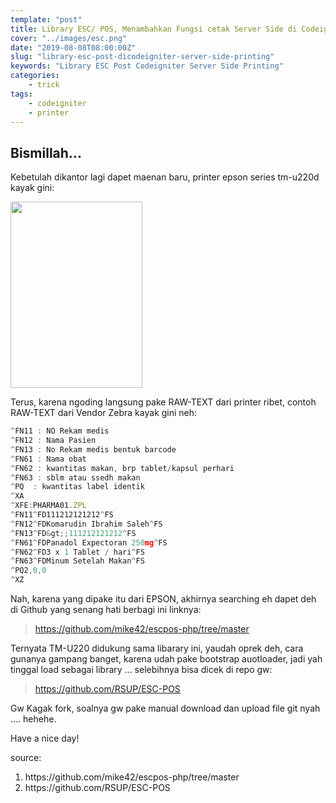```yaml
---
template: "post"
title: Library ESC/ POS, Menambahkan Fungsi cetak Server Side di Codeigniter
cover: "../images/esc.png"
date: "2019-08-08T08:00:00Z"
slug: "library-esc-post-dicodeigniter-server-side-printing"
keywords: "Library ESC Post Codeigniter Server Side Printing"
categories: 
    - trick
tags:
    - codeigniter
    - printer
---
```


## Bismillah...

Kebetulah dikantor lagi dapet maenan baru, printer epson series tm-u220d kayak gini:

<img class="aligncenter size-full" src="https://www.epson.eu/files/assets/converted/510m-310m/e/p/s/o/epson_tm-u220_web.png.png" width="211" height="298" />

Terus, karena ngoding langsung pake RAW-TEXT dari printer ribet, contoh RAW-TEXT dari Vendor Zebra kayak gini neh:

```javascript
^FN11 : NO Rekam medis
^FN12 : Nama Pasien
^FN13 : No Rekam medis bentuk barcode
^FN61 : Nama obat
^FN62 : kwantitas makan, brp tablet/kapsul perhari
^FN63 : sblm atau ssedh makan
^PQ  : kwantitas label identik
^XA
^XFE:PHARMA01.ZPL
^FN11^FD111212121212^FS
^FN12^FDKomarudin Ibrahim Saleh^FS
^FN13^FD&gt;;111212121212^FS
^FN61^FDPanadol Expectoran 250mg^FS
^FN62^FD3 x 1 Tablet / hari^FS
^FN63^FDMinum Setelah Makan^FS
^PQ2,0,0
^XZ
```


Nah, karena yang dipake itu dari EPSON, akhirnya searching eh dapet deh di Github yang senang hati berbagi ini linknya:
<blockquote><a href="https://github.com/mike42/escpos-php/tree/master">https://github.com/mike42/escpos-php/tree/master</a></blockquote>
Ternyata TM-U220 didukung sama libarary ini, yaudah oprek deh, cara gunanya gampang banget, karena udah pake bootstrap auotloader, jadi yah tinggal load sebagai library ... selebihnya bisa dicek di repo gw:
<blockquote><a href="https://github.com/RSUP/ESC-POS">https://github.com/RSUP/ESC-POS</a></blockquote>
Gw Kagak fork, soalnya gw pake manual download dan upload file git nyah .... hehehe.

Have a nice day!

source:
<ol>
 	<li>https://github.com/mike42/escpos-php/tree/master</li>
 	<li>https://github.com/RSUP/ESC-POS</li>
</ol>